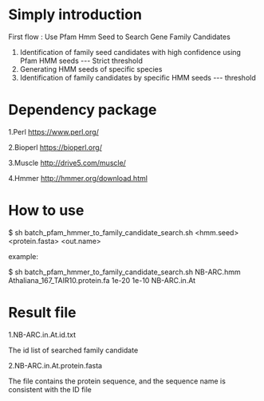 # Simply introduction

First flow : Use Pfam Hmm Seed to Search Gene Family Candidates 
1. Identification of family seed candidates with high confidence using Pfam HMM seeds --- Strict threshold
2. Generating HMM seeds of specific species
3. Identification of family candidates by specific HMM seeds --- threshold

# Dependency package

1.Perl https://www.perl.org/

2.Bioperl https://bioperl.org/

3.Muscle http://drive5.com/muscle/

4.Hmmer http://hmmer.org/download.html

# How to use

$ sh batch_pfam_hmmer_to_family_candidate_search.sh <hmm.seed> <protein.fasta> <Strict threshold> <threshold> <out.name>

example:

$ sh batch_pfam_hmmer_to_family_candidate_search.sh NB-ARC.hmm Athaliana_167_TAIR10.protein.fa 1e-20 1e-10 NB-ARC.in.At

# Result file

1.NB-ARC.in.At.id.txt

The id list of searched family candidate

2.NB-ARC.in.At.protein.fasta

The file contains the protein sequence, and the sequence name is consistent with the ID file
